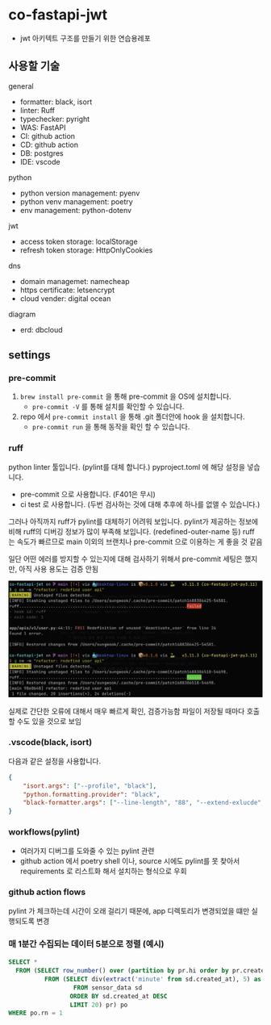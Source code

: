 # co-fastapi-jwt

- jwt 아키텍트 구조를 만들기 위한 연습용레포

## 사용할 기술
general
- formatter: black, isort
- linter: Ruff
- typechecker: pyright
- WAS: FastAPI
- CI: github action
- CD: github action
- DB: postgres
- IDE: vscode

python
- python version management: pyenv
- python venv management: poetry
- env management: python-dotenv

jwt
- access token storage: localStorage
- refresh token storage: HttpOnlyCookies

dns
- domain managemet: namecheap
- https certificate: letsencrypt
- cloud vender: digital ocean

diagram
- erd: dbcloud


## settings

### pre-commit
1. `brew install pre-commit` 을 통해 pre-commit 을 OS에 설치합니다.
   - `pre-commit -V` 를 통해 설치를 확인할 수 있습니다. 
2. repo 에서 `pre-commit install` 을 통해 .git 폴더안에 hook 을 설치합니다.
   - `pre-commit run` 을 통해 동작을 확인 할 수 있습니다.

### ruff
python linter 툴입니다. (pylint를 대체 합니다.)
pyproject.toml 에 해당 설정을 넣습니다.
- pre-commit 으로 사용합니다. (F401은 무시)
- ci test 로 사용합니다. (두번 검사하는 것에 대해 추후에 하나를 없앨 수 있습니다.)
 
 그러나 아직까지 ruff가 pylint를 대체하기 어려워 보입니다.
pylint가 제공하는 정보에 비해 ruff의 디버깅 정보가 많이 부족해 보입니다. (redefined-outer-name 등)
ruff 는 속도가 빠르므로 main 이외의 브랜치나 pre-commit 으로 이용하는 게 좋을 것 같음

일단 어떤 에러를 방지할 수 있는지에 대해 검사하기 위해서 pre-commit 세팅은 했지만, 아직 사용 용도는 검증 안됨

![](docs/images/ruff_useable.png)

실제로 간단한 오류에 대해서 매우 빠르게 확인, 검증가능함
파일이 저장될 때마다 호출 할 수도 있을 것으로 보임 

 ### .vscode(black, isort)
다음과 같은 설정을 사용합니다.
```json
{
    "isort.args": ["--profile", "black"],
    "python.formatting.provider": "black",
    "black-formatter.args": ["--line-length", "88", "--extend-exlucde", "alembic"],
}
```

### workflows(pylint)
- 여러가지 디버그를 도와줄 수 있는 pylint 관련 
- github action 에서 poetry shell 이나, source 시에도 pylint를 못 찾아서 requirements 로 리스트화 해서 설치하는 형식으로 우회  


### github action flows
pylint 가 체크하는데 시간이 오래 걸리기 때문에, app 디렉토리가 변경되었을 떄만 실행되도록 변경


### 매 1분간 수집되는 데이터 5분으로 정렬 (예시)

```sql
SELECT *
  FROM (SELECT row_number() over (partition by pr.hi order by pr.created_at) as rn, *
          FROM (SELECT div(extract('minute' from sd.created_at), 5) as hi, *
                  FROM sensor_data sd
                 ORDER BY sd.created_at DESC
                 LIMIT 20) pr) po
WHERE po.rn = 1
```
